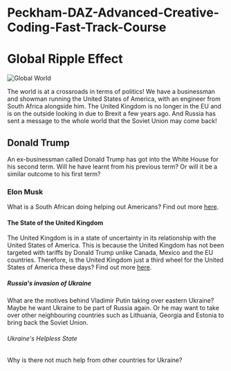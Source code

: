# Peckham-DAZ-Advanced-Creative-Coding-Fast-Track-Course
<div>
  <head>
    <meta name="viewport" content="width=device-width, initial-scale=1.0" />
    <link rel="preconnect" href="https://fonts.googleapis.com">
    <link rel="preconnect" href="https://fonts.gstatic.com"
          crossorigin>
    <link href="https://fonts.googleapis.com/css2?family=Inter:ital,opsz,wght@0,14..32,100..900;1,14..32,100..900&display=swap" rel="stylesheet">
    <h1> Global Ripple Effect </h1>
    <img src="https://global.cornell.edu/sites/default/files/styles/homepage_banner/public/2021-08/AdobeStock_283024784_f.jpg?h=df51affa&itok=1GAXdnae" alt="Global World">
    <p> The world is at a crossroads in terms of politics! We have a businessman and showman running the United States of America, with an engineer from South Africa alongside him. The United Kingdom is no longer in the EU and is on the outside looking in due to Brexit a few years ago. And Russia has sent a message to the whole world that the Soviet Union may come back!</p>
   <h2> Donald Trump </h2>
   <p>An ex-businessman called Donald Trump has got into the White House for his second term. Will he have learnt from his previous term? Or will it be a similar outcome to his first term?</p>
   <h3> Elon Musk </h3>
   <p> What is a South African doing helping out Americans? Find out more  <a href= "https://www.bbc.co.uk/news/articles/cpqd4vw0ejeo">here</a>.
   </p>
    <h4> The State of the United Kingdom </h4>
    <p> The United Kingdom is in a state of uncertainty in its relationship with the United States of America. This is because the United Kingdom has not been targeted with tariffs by Donald Trump unlike Canada, Mexico and the EU countries. Therefore, is the United Kingdom just a third wheel for the United States of America these days? Find out more <a href="https://committees.parliament.uk/committee/360/international-relations-and-defence-committee/news/204919/the-uks-future-relationship-with-the-us/">here</a>.
    </p>
    <h5> Russia's invasion of Ukraine</h5>
    <p> What are the motives behind Vladimir Putin taking over eastern Ukraine? Maybe he want Ukraine to be part of Russia again. Or he may want to take over other neighbouring countries such as Lithuania, Georgia and Estonia to bring back the Soviet Union.</p>
    <h6>Ukraine's Helpless State</h6>
    <p>Why is there not much help from other countries for Ukraine?</p>
  </head>
</div>
